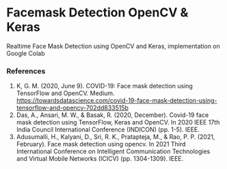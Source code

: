 # Facemask Detection OpenCV & Keras
Realtime Face Mask Detection using OpenCV and Keras, implementation on Google Colab

### References
1. K, G. M. (2020, June 9). COVID-19: Face mask detection using TensorFlow and OpenCV. Medium. https://towardsdatascience.com/covid-19-face-mask-detection-using-tensorflow-and-opencv-702dd833515b
2. Das, A., Ansari, M. W., & Basak, R. (2020, December). Covid-19 face mask detection using TensorFlow, Keras and OpenCV. In 2020 IEEE 17th India Council International Conference (INDICON) (pp. 1-5). IEEE.
3. Adusumalli, H., Kalyani, D., Sri, R. K., Pratapteja, M., & Rao, P. P. (2021, February). Face mask detection using opencv. In 2021 Third International Conference on Intelligent Communication Technologies and Virtual Mobile Networks (ICICV) (pp. 1304-1309). IEEE.
